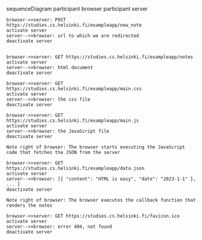 sequenceDiagram
    participant browser
    participant server

    browser->>server: POST https://studies.cs.helsinki.fi/exampleapp/new_note
    activate server
    server-->>browser: url to which we are redirected
    deactivate server

    
    browser->>server: GET https://studies.cs.helsinki.fi/exampleapp/notes
    activate server
    server-->>browser: html document
    deactivate server

    browser->>server: GET https://studies.cs.helsinki.fi/exampleapp/main.css
    activate server
    server-->>browser: the css file
    deactivate server

    browser->>server: GET https://studies.cs.helsinki.fi/exampleapp/main.js
    activate server
    server-->>browser: the JavaScript file
    deactivate server

    Note right of browser: The browser starts executing the JavaScript code that fetches the JSON from the server

    browser->>server: GET https://studies.cs.helsinki.fi/exampleapp/data.json
    activate server
    server-->>browser: [{ "content": "HTML is easy", "date": "2023-1-1" }, ... ]
    deactivate server

    Note right of browser: The browser executes the callback function that renders the notes

    browser->>server: GET https://studies.cs.helsinki.fi/favicon.ico
    activate server
    server-->>browser: error 404, not found
    deactivate server
